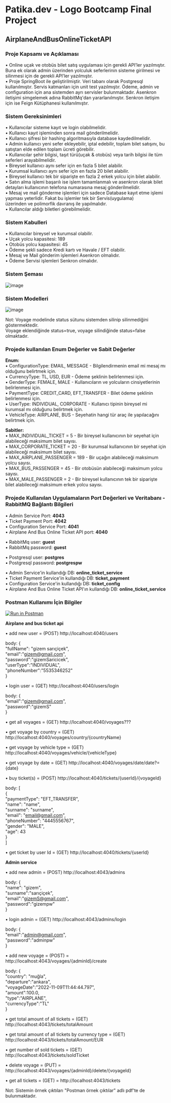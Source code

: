 
# Patika.dev - Logo Bootcamp Final Project
## AirplaneAndBusOnlineTicketAPI

### Proje Kapsamı ve Açıklaması
• Online uçak ve otobüs bilet satış uygulaması için gerekli API’ler yazılmıştır. 
Buna ek olarak admin üzerinden yolculuk seferlerinin sisteme girilmesi ve silinmesi için de gerekli 
API’ler yazılmıştır.  
• Proje SpringBoot ile geliştirilmiştir. Veri tabanı olarak Postgresql kullanılmıştır. Servis katmanları için unit test yazılmıştır.
Ödeme, admin ve configuration için ana sistemden ayrı servisler bulunmaktadır. Asenkron iletişimi simgelemek adına RabbitMq'dan yararlanılmıştır. Senkron iletişim için ise Feign Kütüphanesi kullanılmıştır.

### Sistem Gereksinimleri
• Kullanıcılar sisteme kayıt ve login olabilmelidir.  
• Kullanıcı kayıt işleminden sonra mail gönderilmelidir.  
• Kullanıcı şifresi bir hashing algoritmasıyla database kaydedilmelidir.  
• Admin kullanıcı yeni sefer ekleyebilir, iptal edebilir, toplam bilet satışını, bu satıştan elde edilen toplam ücreti görebilir.  
• Kullanıcılar şehir bilgisi, taşıt türü(uçak & otobüs) veya tarih bilgisi ile tüm seferleri arayabilmelidir.  
• Bireysel kullanıcı aynı sefer için en fazla 5 bilet alabilir.  
• Kurumsal kullanıcı aynı sefer için en fazla 20 bilet alabilir.  
• Bireysel kullanıcı tek bir siparişte en fazla 2 erkek yolcu için bilet alabilir.  
• Satın alma işlemi başarılı ise işlem tamamlanmalı ve asenkron olarak bilet detayları kullanıcının telefona numarasına mesaj gönderilmelidir.  
• Mesaj ve mail gönderme işlemleri için sadece Database kayıt etme işlemi yapması yeterlidir. Fakat bu işlemler tek bir Servis(uygulama)   
üzerinden ve polimorfik davranış ile yapılmalıdır.  
• Kullancılar aldığı biletleri görebilmelidir.
  
### Sistem Kabulleri
• Kullanıcılar bireysel ve kurumsal olabilir.  
• Uçak yolcu kapasitesi: 189  
• Otobüs yolcu kapasitesi: 45  
• Ödeme şekli sadece Kredi kartı ve Havale / EFT olabilir.  
• Mesaj ve Mail gönderim işlemleri Asenkron olmalıdır.  
• Ödeme Servisi işlemleri Senkron olmalıdır.  
  
### Sistem Şeması

![image](https://user-images.githubusercontent.com/97917750/182848997-847e306a-d68d-4a15-a13f-1198d0a34d9b.png)

### Sistem Modelleri
  
![image](https://user-images.githubusercontent.com/97917750/183285101-142b43fe-0ca4-474c-85d5-e8480627cf4d.png)
  
Not: Voyage modelinde status sütunu sistemden silinip silinmediğini göstermektedir.  
Voyage eklendiğinde status=true, voyage silindiğinde status=false olmaktadır.  

### Projede kullanılan Enum Değerler ve Sabit Değerler

**Enum:**  
• ConfigurationType: EMAIL, MESSAGE - Bilgilendirmenin email mi mesaj mı olduğunu belirtmek için.  
• CurrencyType: TL, USD, EUR - Ödeme şeklinin belirlenmesi için.  
• GenderType: FEMALE, MALE - Kullanıcıların ve yolcuların cinsiyetlerinin belirlenmesi için.  
• PaymentType: CREDIT_CARD, EFT_TRANSFER - Bilet ödeme şeklinin belirlenmesi için.  
• UserType: INDIVIDUAL, CORPORATE - Kullanıcı tipinin bireysel mi kurumsal mı olduğunu belirtmek için.  
• VehicleType: AIRPLANE, BUS - Seyehatin hangi tür araç ile yapılacağını belirtmek için.  
  
**Sabitler:**  
• MAX_INDIVIDUAL_TICKET = 5 - Bir bireysel kullanıcının bir seyehat için alabileceği maksimum bilet sayısı.  
• MAX_CORPORATE_TICKET = 20 - Bir kurumsal kullanıcının bir seyehat için alabileceği maksimum bilet sayısı.  
• MAX_AIRPLANE_PASSENGER = 189 - Bir uçağın alabileceği maksimum yolcu sayısı.  
• MAX_BUS_PASSENGER = 45 - Bir otobüsün alabileceği maksimum yolcu sayısı.  
• MAX_MALE_PASSENGER = 2 - Bir bireysel kullanıcının tek bir siparişte bilet alabileceği maksimum erkek yolcu sayısı.  
  
    
### Projede Kullanılan Uygulamaların Port Değerleri ve Veritabanı - RabbitMQ Bağlantı Bilgileri

• Admin Service Port: **4043**  
• Ticket Payment Port: **4042**  
• Configuration Service Port: **4041**  
• Airplane And Bus Online Ticket API port: **4040**  
  
  • RabbitMq user: **guest**  
  • RabbitMq password: **guest**  
  
  • Postgresql user: **postgres**  
  • Postgresql password: **postgrespw**  
    
  • Admin Service'in kullandığı DB: **online_ticket_service**  
  • Ticket Payment Service'in kullandığı DB: **ticket_payment**  
  • Configuration Service'in kullandığı DB: **ticket_config**  
  • Airplane And Bus Online Ticket API'ın kullandığı DB: **online_ticket_service**  

### Postman Kullanımı İçin Bilgiler

[![Run in Postman](https://run.pstmn.io/button.svg)](https://app.getpostman.com/run-collection/16339239-e8b6a515-fd98-48d3-9400-98856844e8d8?action=collection%2Ffork&collection-url=entityId%3D16339239-e8b6a515-fd98-48d3-9400-98856844e8d8%26entityType%3Dcollection%26workspaceId%3D26d636c6-2fb3-4672-9cfc-e07036d55d1f)  
  
  **Airplane and bus ticket api**  
    
  • add new user = (POST) http://localhost:4040/users  
    
  body: {  
    "fullName": "gizem sarıçiçek",  
    "email":"gizem@gmail.com",  
    "password":"gizemSaricicek",  
    "userType":"INDIVIDUAL",  
    "phoneNumber":"5535346252"  
  }  
    
  • login user = (GET) http://localhost:4040/users/login  
    
  body: {  
    "email":"gizem@gmail.com",  
    "password":"gizemS"  
  }  
    
  • get all voyages = (GET) http://localhost:4040/voyages???  
    
  • get voyage by country = (GET) http://localhost:4040/voyages/country/{countryName}  
    
  • get voyage by vehicle type = (GET) http://localhost:4040/voyages/vehicle/{vehicleType}  
    
  • get voyage by date = (GET) http://localhost:4040/voyages/date/date?={date}  
    
  • buy ticket(s) = (POST) http://localhost:4040/tickets/{userId}/{voyageId}  
    
  body: [  
    {  
        "paymentType": "EFT_TRANSFER",  
        "name": "name",  
        "surname": "surname",  
        "email": "email@gmail.com",  
        "phoneNumber": "4445556767",  
        "gender": "MALE",  
        "age": 43  
    }  
  ]  
    
  • get ticket by user Id = (GET) http://localhost:4040/tickets/{userId}

  **Admin service**  
    
  • add new admin = (POST) http://localhost:4043/admins  
    
  body: {  
    "name": "gizem",  
    "surname":"sarıçiçek",  
    "email":"gizemS@gmail.com",  
    "password":"gizempw"  
  }  
    
  • login admin = (GET) http://localhost:4043/admins/login  
    
  body: {  
    "email":"admin@gmail.com",  
    "password":"adminpw"  
  }  
  
  • add new voyage = (POST) =  http://localhost:4043/voyages/{adminId}/create  
    
  body: {  
    "country": "muğla",  
    "departure":"ankara",  
    "voyageDate":"2022-11-09T11:44:44.797",  
    "amount":100.0,  
    "type":"AIRPLANE",  
    "currencyType":"TL"  
   }
     
  • get total amount of all tickets = (GET) http://localhost:4043/tickets/totalAmount  
    
  • get total amount of all tickets by currency type = (GET) http://localhost:4043/tickets/totalAmount/EUR  
    
  • get number of sold tickets = (GET) http://localhost:4043/tickets/soldTicket  
    
  • delete voyage = (PUT) = http://localhost:4043/voyages/{adminId}/delete/{voyageId}  
    
  • get all tickets = (GET) = http://localhost:4043/tickets  
      
  Not: Sistemin örnek çıktıları "Postman örnek çıktılar" adlı pdf'te de bulunmaktadır.
